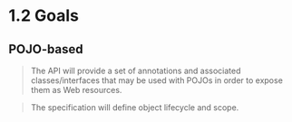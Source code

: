 # 1.2 Goals
## POJO-based
> The API will provide a set of annotations and associated classes/interfaces that may be used with POJOs in order to expose them as Web resources.



> The specification will define object lifecycle
and scope.
